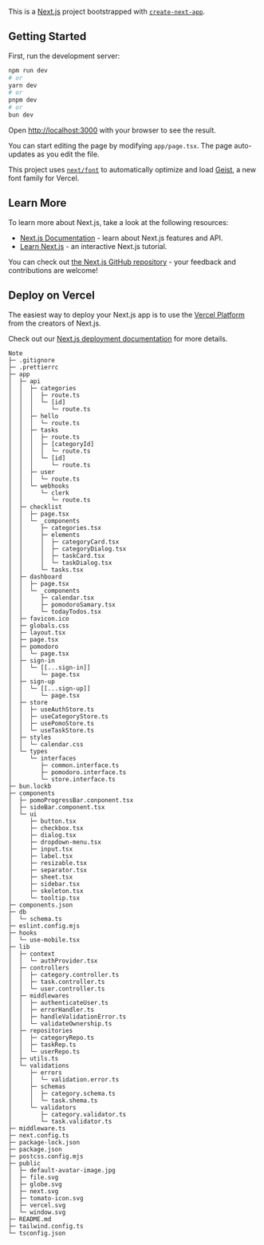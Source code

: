 This is a [Next.js](https://nextjs.org) project bootstrapped with [`create-next-app`](https://nextjs.org/docs/app/api-reference/cli/create-next-app).

## Getting Started

First, run the development server:

```bash
npm run dev
# or
yarn dev
# or
pnpm dev
# or
bun dev
```

Open [http://localhost:3000](http://localhost:3000) with your browser to see the result.

You can start editing the page by modifying `app/page.tsx`. The page auto-updates as you edit the file.

This project uses [`next/font`](https://nextjs.org/docs/app/building-your-application/optimizing/fonts) to automatically optimize and load [Geist](https://vercel.com/font), a new font family for Vercel.

## Learn More

To learn more about Next.js, take a look at the following resources:

- [Next.js Documentation](https://nextjs.org/docs) - learn about Next.js features and API.
- [Learn Next.js](https://nextjs.org/learn) - an interactive Next.js tutorial.

You can check out [the Next.js GitHub repository](https://github.com/vercel/next.js) - your feedback and contributions are welcome!

## Deploy on Vercel

The easiest way to deploy your Next.js app is to use the [Vercel Platform](https://vercel.com/new?utm_medium=default-template&filter=next.js&utm_source=create-next-app&utm_campaign=create-next-app-readme) from the creators of Next.js.

Check out our [Next.js deployment documentation](https://nextjs.org/docs/app/building-your-application/deploying) for more details.




```
Note
├─ .gitignore
├─ .prettierrc
├─ app
│  ├─ api
│  │  ├─ categories
│  │  │  ├─ route.ts
│  │  │  └─ [id]
│  │  │     └─ route.ts
│  │  ├─ hello
│  │  │  └─ route.ts
│  │  ├─ tasks
│  │  │  ├─ route.ts
│  │  │  ├─ [categoryId]
│  │  │  │  └─ route.ts
│  │  │  └─ [id]
│  │  │     └─ route.ts
│  │  ├─ user
│  │  │  └─ route.ts
│  │  └─ webhooks
│  │     └─ clerk
│  │        └─ route.ts
│  ├─ checklist
│  │  ├─ page.tsx
│  │  └─ _components
│  │     ├─ categories.tsx
│  │     ├─ elements
│  │     │  ├─ categoryCard.tsx
│  │     │  ├─ categoryDialog.tsx
│  │     │  ├─ taskCard.tsx
│  │     │  └─ taskDialog.tsx
│  │     └─ tasks.tsx
│  ├─ dashboard
│  │  ├─ page.tsx
│  │  └─ _components
│  │     ├─ calendar.tsx
│  │     ├─ pomodoroSamary.tsx
│  │     └─ todayTodos.tsx
│  ├─ favicon.ico
│  ├─ globals.css
│  ├─ layout.tsx
│  ├─ page.tsx
│  ├─ pomodoro
│  │  └─ page.tsx
│  ├─ sign-in
│  │  └─ [[...sign-in]]
│  │     └─ page.tsx
│  ├─ sign-up
│  │  └─ [[...sign-up]]
│  │     └─ page.tsx
│  ├─ store
│  │  ├─ useAuthStore.ts
│  │  ├─ useCategoryStore.ts
│  │  ├─ usePomoStore.ts
│  │  └─ useTaskStore.ts
│  ├─ styles
│  │  └─ calendar.css
│  └─ types
│     └─ interfaces
│        ├─ common.interface.ts
│        ├─ pomodoro.interface.ts
│        └─ store.interface.ts
├─ bun.lockb
├─ components
│  ├─ pomoProgressBar.conponent.tsx
│  ├─ sideBar.component.tsx
│  └─ ui
│     ├─ button.tsx
│     ├─ checkbox.tsx
│     ├─ dialog.tsx
│     ├─ dropdown-menu.tsx
│     ├─ input.tsx
│     ├─ label.tsx
│     ├─ resizable.tsx
│     ├─ separator.tsx
│     ├─ sheet.tsx
│     ├─ sidebar.tsx
│     ├─ skeleton.tsx
│     └─ tooltip.tsx
├─ components.json
├─ db
│  └─ schema.ts
├─ eslint.config.mjs
├─ hooks
│  └─ use-mobile.tsx
├─ lib
│  ├─ context
│  │  └─ authProvider.tsx
│  ├─ controllers
│  │  ├─ category.controller.ts
│  │  ├─ task.controller.ts
│  │  └─ user.controller.ts
│  ├─ middlewares
│  │  ├─ authenticateUser.ts
│  │  ├─ errorHandler.ts
│  │  ├─ handleValidationError.ts
│  │  └─ validateOwnership.ts
│  ├─ repositories
│  │  ├─ categoryRepo.ts
│  │  ├─ taskRep.ts
│  │  └─ userRepo.ts
│  ├─ utils.ts
│  └─ validations
│     ├─ errors
│     │  └─ validation.error.ts
│     ├─ schemas
│     │  ├─ category.schema.ts
│     │  └─ task.shema.ts
│     └─ validators
│        ├─ category.validator.ts
│        └─ task.validator.ts
├─ middleware.ts
├─ next.config.ts
├─ package-lock.json
├─ package.json
├─ postcss.config.mjs
├─ public
│  ├─ default-avatar-image.jpg
│  ├─ file.svg
│  ├─ globe.svg
│  ├─ next.svg
│  ├─ tomato-icon.svg
│  ├─ vercel.svg
│  └─ window.svg
├─ README.md
├─ tailwind.config.ts
└─ tsconfig.json

```